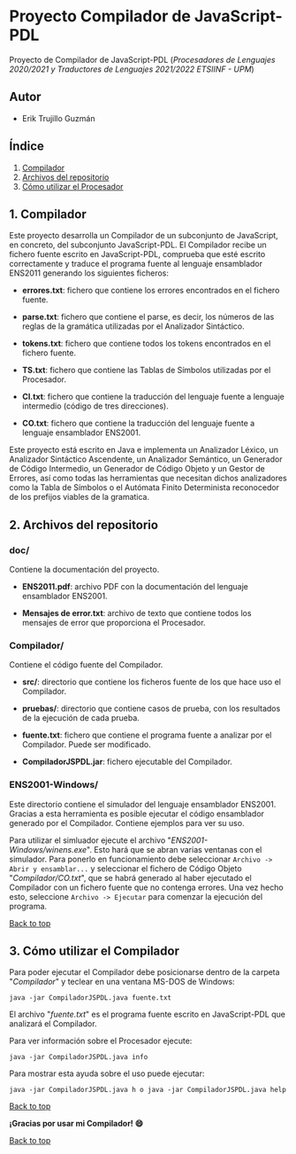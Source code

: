 <a name="top"></a>
# Proyecto Compilador de JavaScript-PDL
Proyecto de Compilador de JavaScript-PDL
(*Procesadores de Lenguajes 2020/2021 y Traductores de Lenguajes 2021/2022 ETSIINF - UPM*)


## Autor

- Erik Trujillo Guzmán


##  Índice

1. [Compilador](#apartado1)
2. [Archivos del repositorio](#apartado2)
3. [Cómo utilizar el Procesador](#apartado3)



<a name="apartado1"></a>
## 1. Compilador

Este proyecto desarrolla un Compilador de un subconjunto de JavaScript, en concreto, del subconjunto JavaScript-PDL. El Compilador recibe un fichero fuente escrito en JavaScript-PDL, comprueba que esté escrito correctamente y traduce el programa fuente al lenguaje ensamblador ENS2011 generando los siguientes ficheros:

- **errores.txt**: fichero que contiene los errores encontrados en el fichero fuente.

- **parse.txt**: fichero que contiene el parse, es decir, los números de las reglas de la gramática utilizadas por el Analizador Sintáctico.

- **tokens.txt**: fichero que contiene todos los tokens encontrados en el fichero fuente.

- **TS.txt**: fichero que contiene las Tablas de Símbolos utilizadas por el Procesador.

- **CI.txt**: fichero que contiene la traducción del lenguaje fuente a lenguaje intermedio (código de tres direcciones).

- **CO.txt**: fichero que contiene la traducción del lenguaje fuente a lenguaje ensamblador ENS2001.


Este proyecto está escrito en Java e implementa un Analizador Léxico, un Analizador Sintáctico Ascendente, un Analizador Semántico, un Generador de Código Intermedio, un Generador de Código Objeto y un Gestor de Errores, así como todas las herramientas que necesitan dichos analizadores como la Tabla de Símbolos o el Autómata Finito Determinista reconocedor de los prefijos viables de la gramatica.


<a name="apartado2"></a>
## 2. Archivos del repositorio


### doc/

Contiene la documentación del proyecto.

- **ENS2011.pdf**: archivo PDF con la documentación del lenguaje ensamblador ENS2001.

- **Mensajes de error.txt**: archivo de texto que contiene todos los mensajes de error que proporciona el Procesador.


### Compilador/

Contiene el código fuente del Compilador.

- **src/**: directorio que contiene los ficheros fuente de los que hace uso el Compilador.

- **pruebas/**: directorio que contiene casos de prueba, con los resultados de la ejecución de cada prueba.

- **fuente.txt**: fichero que contiene el programa fuente a analizar por el Compilador. Puede ser modificado.

- **CompiladorJSPDL.jar**: fichero ejecutable del Compilador.


<a name="vast"></a>
### ENS2001-Windows/

Este directorio contiene el simulador del lenguaje ensamblador ENS2001. Gracias a esta herramienta es posible ejecutar el código ensamblador generado por el Compilador. Contiene ejemplos para ver su uso.

Para utilizar el simluador ejecute el archivo "*ENS2001-Windows/winens.exe*". Esto hará que se abran varias ventanas con el simulador. Para ponerlo en funcionamiento debe seleccionar `Archivo -> Abrir y ensamblar...` y seleccionar el fichero de Código Objeto "*Compilador/CO.txt*", que se habrá generado al haber ejecutado el Compilador con un fichero fuente que no contenga errores. Una vez hecho esto, seleccione `Archivo -> Ejecutar` para comenzar la ejecución del programa.


[Back to top](#top)
	
	
<a name="apartado3"></a>
## 3. Cómo utilizar el Compilador


Para poder ejecutar el Compilador debe posicionarse dentro de la carpeta "*Compilador*" y teclear en una ventana MS-DOS de Windows:

	java -jar CompiladorJSPDL.java fuente.txt
	
El archivo "*fuente.txt*" es el programa fuente escrito en JavaScript-PDL que analizará el Compilador.

Para ver información sobre el Procesador ejecute:

	java -jar CompiladorJSPDL.java info


Para mostrar esta ayuda sobre el uso puede ejecutar: 
	
	java -jar CompiladorJSPDL.java h o java -jar CompiladorJSPDL.java help

	
[Back to top](#top)



**¡Gracias por usar mi Compilador! :smile:**


[Back to top](#top)
		
